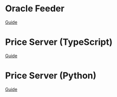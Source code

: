 # Oracle Feeder
[Guide](feeder/README.md)

# Price Server (TypeScript)
[Guide](priceserver-ts/README.md)

# Price Server (Python)
[Guide](priceserver-python/README.md)
